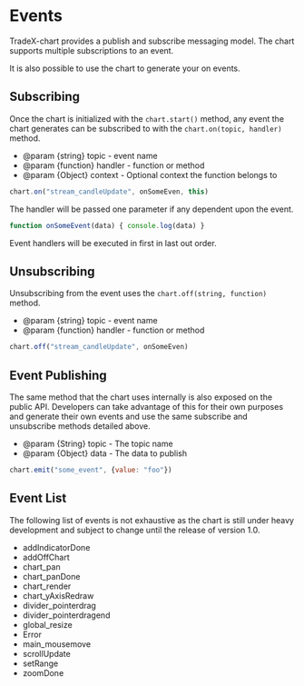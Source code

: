 # Events

TradeX-chart provides a publish and subscribe messaging model. The chart supports multiple subscriptions to an event.

It is also possible to use the chart to generate your on events.

## Subscribing

Once the chart is initialized with the ``chart.start()`` method, any event the chart generates can be subscribed to with the ``chart.on(topic, handler)`` method.

* @param {string}   topic   - event name
* @param {function} handler - function or method
* @param {Object}   context - Optional context the function belongs to

```javascript
chart.on("stream_candleUpdate", onSomeEven, this)
```

The handler will be passed one parameter if any dependent upon the event.

```javascript
function onSomeEvent(data) { console.log(data) }
```
Event handlers will be executed in first in last out order.

## Unsubscribing

Unsubscribing from the event uses the ``chart.off(string, function)`` method.

* @param {string}   topic   - event name
* @param {function} handler - function or method

```javascript
chart.off("stream_candleUpdate", onSomeEven)
```

## Event Publishing

The same method that the chart uses internally is also exposed on the public API. Developers can take advantage of this for their own purposes and generate their own events and use the same subscribe and unsubscribe methods detailed above.

* @param {String} topic - The topic name
* @param {Object} data  - The data to publish

```javascript
chart.emit("some_event", {value: "foo"})
```

## Event List

The following list of events is not exhaustive as the chart is still under heavy development and subject to change until the release of version 1.0.

* addIndicatorDone
* addOffChart
* chart_pan
* chart_panDone
* chart_render
* chart_yAxisRedraw
* divider_pointerdrag
* divider_pointerdragend
* global_resize
* Error
* main_mousemove
* scrollUpdate
* setRange
* zoomDone
